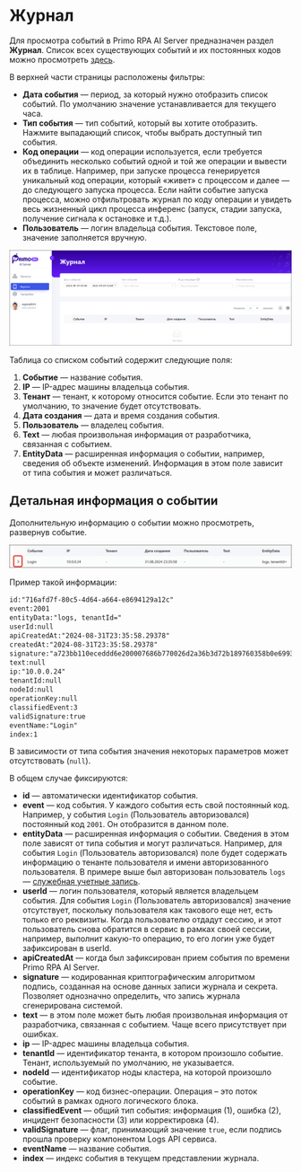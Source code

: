 # Журнал

Для просмотра событий в Primo RPA AI Server предназначен раздел **Журнал**. Список всех существующих событий и их постоянных кодов можно просмотреть [здесь](https://docs.primo-rpa.ru/primo-rpa/primo-rpa-ai-server/journal/events).

В верхней части страницы расположены фильтры:
* **Дата события** — период, за который нужно отобразить список событий. По умолчанию значение устанавливается для текущего часа.
* **Тип события** — тип событий, который вы хотите отобразить. Нажмите выпадающий список, чтобы выбрать доступный тип события.
* **Код операции** — код операции используется, если требуется объединить несколько событий одной и той же операции и вывести их в таблице. Например, при запуске процесса генерируется уникальный код операции, который «живет» с процессом и далее — до следующего запуска процесса. Если найти событие запуска процесса, можно отфильтровать журнал по коду операции и увидеть весь жизненный цикл процесса инференс (запуск, стадии запуска, получение сигнала к остановке и т.д.). 
* **Пользователь** — логин владельца события. Текстовое поле, значение заполняется вручную.  

![Страница Журнал](<../../.gitbook/assets1/primo-ai/user-guide/monitoring.png>)

Таблица со списком событий содержит следующие поля:
1. **Событие** — название события. 
1. **IP** — IP-адрес машины владельца события.
1. **Тенант** — тенант, к которому относится событие. Если это тенант по умолчанию, то значение будет отсутствовать.
1. **Дата создания** — дата и время создания события.
1. **Пользователь** — владелец события.
1. **Text** — любая произвольная информация от разработчика, связанная с событием.
1. **EntityData** — расширенная информация о событии, например, сведения об объекте изменений. Информация в этом поле зависит от типа события и может различаться.

## Детальная информация о событии

Дополнительную информацию о событии можно просмотреть, развернув событие. 

![Иконка для показа развернутой информации о событии](<../../.gitbook/assets1/primo-ai/user-guide/events-details.png>)

Пример такой информации:
```
id:"716afd7f-80c5-4d64-a664-e8694129a12c"
event:2001
entityData:"logs, tenantId="
userId:null
apiCreatedAt:"2024-08-31T23:35:58.29378"
createdAt:"2024-08-31T23:35:58.29378"
signature:"a723bb110eceddd6e200007686b770026d2a36b3d72b189760358b0e6993d0bc"
text:null
ip:"10.0.0.24"
tenantId:null
nodeId:null
operationKey:null
classifiedEvent:3
validSignature:true
eventName:"Login"
index:1
```

В зависимости от типа события значения некоторых параметров может отсутствовать (`null`). 

В общем случае фиксируются:
* **id** — автоматически идентификатор события.
* **event** — код события. У каждого события есть свой постоянный код. Например, у события `Login` (Пользователь авторизовался) постоянный код `2001`. Он отобразится в данном поле.
* **entityData** — расширенная информация о событии. Сведения в этом поле зависят от типа события и могут различаться. Например, для события `Login` (Пользователь авторизовался) поле будет содержать информацию о тенанте пользователя и имени авторизованного пользователя. В примере выше был авторизован пользователь `logs` — [служебная учетные запись](https://docs.primo-rpa.ru/primo-rpa/primo-rpa-ai-server/admin/system-users#sluzhby).
* **userId** — логин пользователя, который является владельцем события. Для события `Login` (Пользователь авторизовался) значение отсутствует, поскольку пользователя как такового еще нет, есть только его реквизиты. Когда пользователю отдадут сессию, и этот пользователь снова обратится в сервис в рамках своей сессии, например, выполнит какую-то операцию, то его логин уже будет зафиксирован в userId.
* **apiCreatedAt** — когда был зафиксирован прием события по времени Primo RPA AI Server.
* **signature** — кодированная криптографическим алгоритмом подпись, созданная на основе данных записи журнала и секрета. Позволяет однозначно определить, что запись журнала сгенерирована системой.
* **text** — в этом поле может быть любая произвольная информация от разработчика, связанная с событием. Чаще всего присутствует при ошибках.
* **ip** — IP-адрес машины владельца события.
* **tenantId** — идентификатор тенанта, в котором произошло событие. Тенант, используемый по умолчанию, не указывается.
* **nodeId** — идентификатор ноды кластера, на которой произошло событие.
* **operationKey** — код бизнес-операции. Операция – это поток событий в рамках одного логического блока.
* **classifiedEvent** — общий тип события: информация (1), ошибка (2), инцидент безопасности (3) или корректировка (4).
* **validSignature** — флаг, принимающий значение `true`, если подпись прошла проверку компонентом Logs API сервиса.
* **eventName** — название события.
* **index** — индекс события в текущем представлении журнала.



